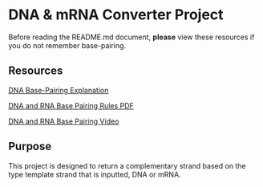 # DNA & mRNA Converter Project
 
Before reading the README.md document, **please** view these resources if you do not remember base-pairing.
  
 
## Resources 
  
[DNA Base-Pairing Explanation](https://www.genome.gov/genetics-glossary/Base-Pair)

[DNA and RNA Base Pairing Rules PDF](https://www.peekskillcsd.org/cms/lib/NY01913880/Centricity/Domain/827/DNA%20RNA%20Base%20Pairing%20Rules.pdf)

[DNA and RNA Base Pairing Video](https://www.youtube.com/watch?v=QN2YFxu4swM)


## Purpose

  This project is designed to return a complementary strand based on the type template strand that is inputted, DNA or mRNA.   
